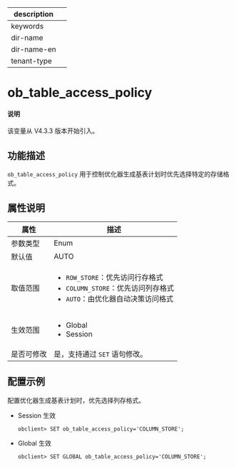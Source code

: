 |description||
|---|---|
|keywords||
|dir-name||
|dir-name-en||
|tenant-type||

# ob_table_access_policy

<main id="notice" type='explain'>
<h4>说明</h4>
<p>该变量从 V4.3.3 版本开始引入。</p>
</main>

## 功能描述

`ob_table_access_policy` 用于控制优化器生成基表计划时优先选择特定的存储格式。

## 属性说明

| **属性**  |    **描述**     |
|-----------|---------------|
| 参数类型   | Enum       |
| 默认值     | AUTO |
| 取值范围   | <ul><li>`ROW_STORE`：优先访问行存格式</li> <li>`COLUMN_STORE`：优先访问列存格式</li> <li>`AUTO`：由优化器自动决策访问格式</li></ul> |
| 生效范围   | <ul><li>Global</li> <li>Session</li></ul>       |
| 是否可修改 | 是，支持通过 `SET` 语句修改。|

## 配置示例

配置优化器生成基表计划时，优先选择列存格式。

* Session 生效

  ```shell
  obclient> SET ob_table_access_policy='COLUMN_STORE';
  ```

* Global 生效

  ```shell
  obclient> SET GLOBAL ob_table_access_policy='COLUMN_STORE';
  ```
